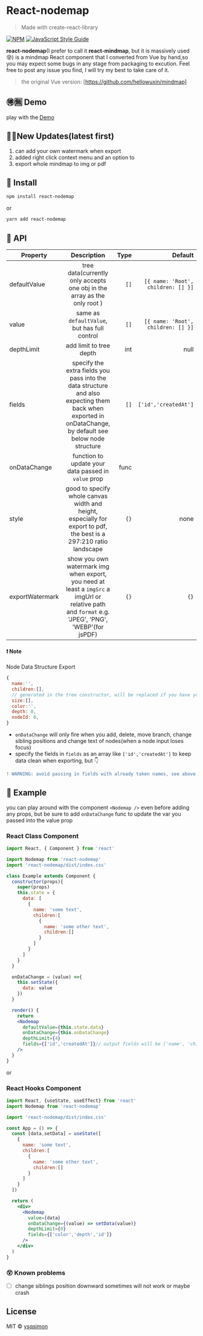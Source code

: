 # React-nodemap

> Made with create-react-library

[![NPM](https://img.shields.io/npm/v/react-nodemap.svg)](https://www.npmjs.com/package/react-nodemap) [![JavaScript Style Guide](https://img.shields.io/badge/code_style-standard-brightgreen.svg)](https://standardjs.com)

**react-nodemap**(I prefer to call it **react-mindmap**, but it is massively used 😰) is a mindmap React component that I converted from Vue by hand,so you may expect some bugs in any stage from packaging to excution. Feel free to post any issue you find, I will try my best to take care of it.
>the original Vue version: [https://github.com/hellowuxin/mindmap]

## 🉐🈚 Demo
play with the [Demo](https://ysqsimon.github.io/react-nodemap/)

## 🤟🏻New Updates(latest first)
1. can add your own watermark when export
2. added right click context menu and an option to
3. export whole mindmap to img or pdf

## 💾 Install

```bash
npm install react-nodemap
```
or
```bash
yarn add react-nodemap
```

## 🔌 API
| Property      | Description   | Type  | Default |
| ------------- |:-------------:| -----:| -------:|
| defaultValue  | tree data(currently only accepts one obj in the array as the only root ) | `[]` | `[{ name: 'Root', children: [] }]` |
| value         | same as `defaultValue`, but has full control  | `[]` | `[{ name: 'Root', children: [] }]` |
| depthLimit    | add limit to tree depth  | int | null |
| fields | specify the extra fields you pass into the data structure and also expecting them back when exported in onDataChange, by default see below node structure | `[]` | `['id','createdAt']`|
| onDataChange  | function to update your data passed in `value` prop   |  func | |
| style | good to specify whole canvas width and height, especially for export to pdf, the best is a 297:210 ratio landscape | `{}` | none |
| exportWatermark | show you own watermark img when export, you need at least a `imgSrc` a imgUrl or relative path and `format` e.g. 'JPEG', 'PNG', 'WEBP'(for jsPDF) | `{}` | `{}` |

#### ❗ Note
Node Data Structure Export
```jsx
{
  name:'',
  children:[],
  // generated in the tree constructor, will be replaced if you have your own fields array
  size:[], 
  color:'',
  depth: 0,
  nodeId: 0,
}
``` 
- `onDataChange` will only fire when you add, delete, move branch, change sibling positions and change text of nodes(when a node input loses focus)
- specify the fields in `fields` as an array like `['id','createdAt']` to keep data clean when exporting, but 👇
```diff
! WARNING: avoid passing in fields with already taken names, see above node structure
```

## 🍻 Example
you can play around with the component `<Nodemap />` even before adding any props, but be sure to add `onDataChange` func to update the var you passed into the value prop
### React Class Component
```jsx
import React, { Component } from 'react'

import Nodemap from 'react-nodemap'
import 'react-nodemap/dist/index.css'

class Example extends Component {
  constructor(props){
    super(props)
    this.state = {
      data: [
        {
          name: 'some text',
          children:[ 
            {
              name: 'some other text',
              children:[]
            }
          ]
        }
      ]
    }
  }

  onDataChange = (value) =>{
    this.setState({
      data: value
    })
  }

  render() {
    return 
    <Nodemap 
      defaultValue={this.state.data} 
      onDataChange={this.onDataChange}
      depthLimit={4}
      fields={['id','createdAt']}// output fields will be ['name', 'children','id','createdAt'], others will be omitted
    />
  }
}
```
or
### React Hooks Component

```jsx
import React, {useState, useEffect} from 'react'
import Nodemap from 'react-nodemap'

import 'react-nodemap/dist/index.css'

const App = () => {
  const [data,setData] = useState([
    {
      name: 'some text',
      children:[ 
        {
          name: 'some other text',
          children:[]
        }
      ]
    }
  ])

  return (
    <div>
      <Nodemap 
        value={data} 
        onDataChange={(value) => setData(value)}
        depthLimit={0}
        fields={['color','depth','id']}
      />
    </div>
  )
}
```

### 😵 Known problems
- [ ] change siblings position downward sometimes will not work or maybe crash

## License

MIT © [ysqsimon](https://github.com/ysqsimon)
